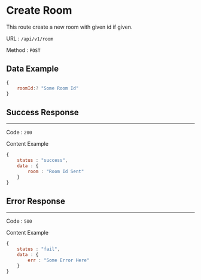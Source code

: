 # Create Room

This route create a new room with given id if given.

URL : `/api/v1/room`

Method : `POST`

## Data Example
```javascript
{
    roomId:? "Some Room Id"
}
```

## Success Response
---
Code : `200`

Content Example
```javascript
{
    status : "success",
    data : {
        room : "Room Id Sent"
    }
}
```
## Error Response
---
Code : `500`

Content Example
```javascript
{
    status : "fail",
    data : {
        err : "Some Error Here"
    }
}
```

